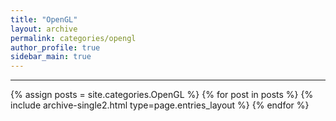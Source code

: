 ```yaml
---
title: "OpenGL"
layout: archive
permalink: categories/opengl
author_profile: true
sidebar_main: true
---
```


<!-- 공백이 포함되어 있는 카테고리 이름의 경우 site.categories['a b c'] 이런식으로! -->

***

{% assign posts = site.categories.OpenGL %}
{% for post in posts %} {% include archive-single2.html type=page.entries_layout %} {% endfor %}
